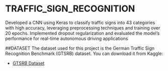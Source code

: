 # TRAFFIC_SIGN_RECOGNITION

Developed a CNN using Keras to classify traffic signs into 43 categories with high accuracy, leveraging preprocessing techniques and training over 20 epochs. Implemented dropout regularization and evaluated the model’s performance for real-time autonomous driving applications

##DATASET
The dataset used for this project is the German Traffic Sign Recognition Benchmark (GTSRB) dataset. You can download it from Kaggle:<br>
- [GTSRB Dataset](https://www.kaggle.com/datasets/meowmeowmeowmeowmeow/gtsrb-german-traffic-sign)
